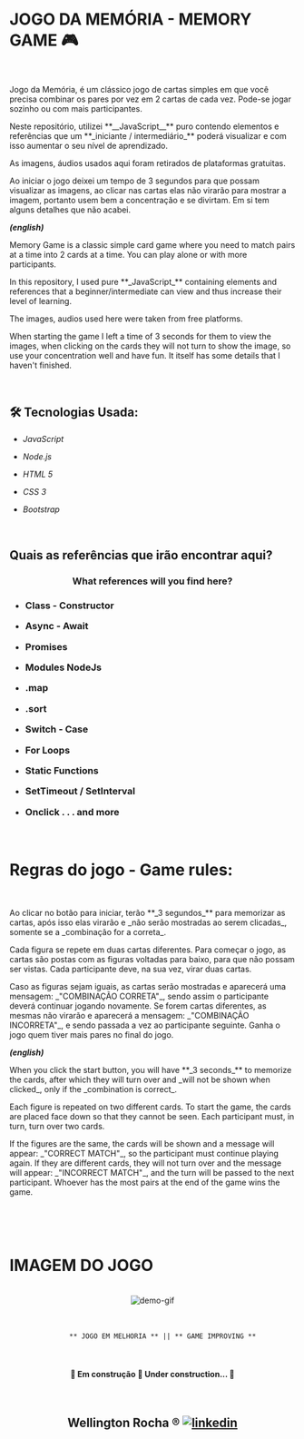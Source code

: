 # JOGO DA MEMÓRIA - MEMORY GAME :video_game:
<br>
<p>Jogo da Memória, é um clássico jogo de cartas simples em que você precisa combinar os pares por vez em 2 cartas de cada vez. Pode-se jogar sozinho ou com mais participantes.</p> 

<p>Neste repositório, utilizei **__JavaScript__** puro contendo elementos e referências que um **_iniciante / intermediário_** poderá visualizar e com isso aumentar o seu nível de aprendizado.</p>

<p>As imagens, áudios usados aqui foram retirados de plataformas gratuitas.</p> 

<p>Ao iniciar o jogo deixei um tempo de 3 segundos para que possam visualizar as imagens, ao clicar nas cartas elas não virarão para mostrar a imagem, portanto usem bem a concentração e se divirtam. Em si tem alguns detalhes que não acabei.</p> 

 **_(english)_**

<p>Memory Game is a classic simple card game where you need to match pairs at a time into 2 cards at a time. You can play alone or with more participants.</p>

<p>In this repository, I used pure **_JavaScript_** containing elements and references that a beginner/intermediate can view and thus increase their level of learning.</p>

<p>The images, audios used here were taken from free platforms.</p>

<p>When starting the game I left a time of 3 seconds for them to view the images, when clicking on the cards they will not turn to show the image, so use your concentration well and have fun. It itself has some details that I haven't finished.</p>
<br>

## 🛠 Tecnologias Usada:

- _JavaScript_

- _Node.js_

- _HTML 5_

- _CSS 3_
  
- _Bootstrap_

<br>

## Quais as referências que irão encontrar aqui?

  <h3 align="center"> What references will you find here?<h3>

- Class - Constructor

- Async - Await

- Promises

- Modules NodeJs

- .map

- .sort

- Switch - Case

- For Loops

- Static Functions

- SetTimeout / SetInterval

- Onclick . . . and more

<br>


# Regras do jogo - Game rules:
<br>
<p>Ao clicar no botão para iniciar, terão **_3 segundos_** para memorizar as cartas, após isso elas virarão e _não serão mostradas ao serem clicadas_, somente se a _combinação for a correta_.</p>

<p>Cada figura se repete em duas cartas diferentes. Para começar o jogo, as cartas são postas com as figuras voltadas para baixo, para que não possam ser vistas. Cada participante deve, na sua vez, virar duas cartas.</p> 

<p>Caso as figuras sejam iguais, as cartas serão mostradas e aparecerá uma mensagem: _"COMBINAÇÃO CORRETA"_, sendo assim o participante deverá continuar jogando novamente. Se forem cartas diferentes, as mesmas não virarão e aparecerá a mensagem: _"COMBINAÇÃO INCORRETA"_, e sendo passada a vez ao participante seguinte. Ganha o jogo quem tiver mais pares no final do jogo.</p>

**_(english)_** 

<p>When you click the start button, you will have **_3 seconds_** to memorize the cards, after which they will turn over and _will not be shown when clicked_, only if the _combination is correct_.</p>

<p>Each figure is repeated on two different cards. To start the game, the cards are placed face down so that they cannot be seen. Each participant must, in turn, turn over two cards.</p>

<p>If the figures are the same, the cards will be shown and a message will appear: _"CORRECT MATCH"_, so the participant must continue playing again. If they are different cards, they will not turn over and the message will appear: _"INCORRECT MATCH"_, and the turn will be passed to the next participant. Whoever has the most pairs at the end of the game wins the game.</p>
<br>
<br>
<br>
<h1>IMAGEM DO JOGO</h1><br>
<div align="center">
<img src="./Github/Jogo%20da%20Memoria.gif" alt="demo-gif" height="" width="">
</div>

<br>
<br>
<div align="center">

~~~
     ** JOGO EM MELHORIA ** || ** GAME IMPROVING **
~~~
</div>
<br>
<h4 align="center"> 
	🚧  Em construção 🚀 Under construction...  🚧
</h4>
<br>
<p></p>


<h2 align="center"> Wellington Rocha ® <a href="https://www.linkedin.com/in/wellingtonrr/"><img alt="linkedin"  src="https://camo.githubusercontent.com/6dc9828248fb64760c234f5b24c275a4912e9bb546c281d0c8e67cecb3381669/68747470733a2f2f696d672e736869656c64732e696f2f62616467652f2d4c696e6b6564496e2d626c75653f7374796c653d666c6174266c6f676f3d4c696e6b6564696e266c6f676f436f6c6f723d7768697465">



